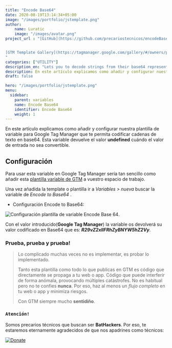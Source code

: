 ```yaml
---
title: "Encode Base64"
date: 2020-08-19T13:14:34+05:00
image: "/images/portfolio/jstemplate.png"
author:
    name: Luratic
    image: "/images/avatar.png"
project_url : "[GitHub](https://github.com/precariostecnicos/encodeBase64)


[GTM Template Gallery](https://tagmanager.google.com/gallery/#/owners/precariostecnicos/templates/EncodeBase64)
"
categories: ["UTILITY"]
description_en: "Lets you to decode strings from their base64 representation. Returns undefined when provided with invalid input."
description: En este artículo explicamos como añadir y configurar nuestra plantilla de  variable para Google Tag Manager que te permita codificar cadenas de texto en base64. Esta variable devuelve el valor undefined** cuándo el valor de entrada no sea codificable. 
draft: false

hero: "/images/portfolio/jstemplate.png"
menu:
  sidebar:
    parent: variables
    name: Encode Base64
    identifier: Encode Base64
    weight: 1
---
```


En este artículo explicamos como añadir y configurar nuestra plantilla de  variable para Google Tag Manager que te permita codificar cadenas de texto en base64. Esta variable devuelve el valor **undefined** cuándo el valor de entrada no sea convertible. 

##   Configuración

Para usar esta variable en Google Tag Manager sería tan sencillo como añadir esta [plantilla variable de GTM](https://tagmanager.google.com/gallery/#/owners/precariostecnicos/templates/EncodeBase64) a vuestro espacio de trabajo. 

Una vez añadida la template o plantilla ir a *Variables > nueva* buscar la variable de *Encode to Base64*  .

- Configuración Encode to Base64:

![Configuración plantilla de variable Encode Base 64](https://user-images.githubusercontent.com/54624019/77110858-8de33280-6a26-11ea-9bef-3d411502b667.PNG).

Con el valor introducido(**Google Tag Manager**) la variable os devolverá  su valor codificado en Base64 que es: ***R29vZ2xlIFRhZyBNYW5hZ2Vy***.

### Prueba, prueba y prueba!

>Lo complicado muchas veces no es implementar, es probar lo implementado. 
>
>Tanto esta plantilla como todo lo que publicas en GTM es código que directamente se propaga a tu web o app. 
Código que puede interferir de forma anómala, provocando múltiples catástrofes. No es habitual pero no te confies **nunca**. Por eso, haz al menos un *flujo completo* en tu web o app y minimiza riesgos. 
>
> Con GTM siempre mucho **sentidiño**.

### ```Atención!```
Somos precarios técnicos que buscan ser **BatHackers**. Por eso, te estaremos eternamente agradecidos de que nos apadrines como técnicos: 

[![Donate](https://img.shields.io/badge/Donate-PayPal-green.svg)](https://www.paypal.com/cgi-bin/webscr?)